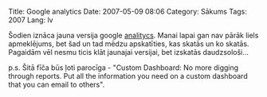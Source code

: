 Title: Google analytics
Date: 2007-05-09 08:06
Category: Sākums
Tags: 2007
Lang: lv

Šodien iznāca jauna versija google [analitycs](http://analytics.blogspot.com/2007/05/new-version-of-google-analytics.html). Manai lapai gan nav pārāk liels apmeklējums, bet šad un tad mēdzu apskatīties, kas skatās un ko skatās. Pagaidām vēl nesmu ticis klāt jaunajai versijai, bet izskatās daudzsološi...

p.s. Šitā fīča būs ļoti parocīga - "Custom Dashboard: No more digging through reports. Put all the information you need on a custom dashboard that you can email to others".

